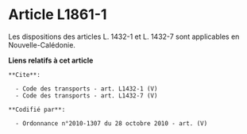 # Article L1861-1

Les dispositions des articles L. 1432-1 et L. 1432-7 sont applicables en Nouvelle-Calédonie.

**Liens relatifs à cet article**

	**Cite**:

	  - Code des transports - art. L1432-1 (V)
	  - Code des transports - art. L1432-7 (V)

	**Codifié par**:

	  - Ordonnance n°2010-1307 du 28 octobre 2010 - art. (V)
